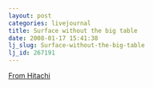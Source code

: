 ```yaml
---
layout: post
categories: livejournal
title: Surface without the big table
date: 2008-01-17 15:41:38
lj_slug: Surface-without-the-big-table
lj_id: 267191
---
```

[From Hitachi](http://crave.cnet.co.uk/video/0,139101587,49295106,00.htm)
